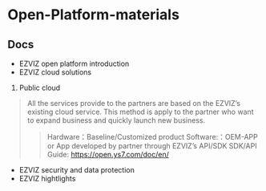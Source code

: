 # Open-Platform-materials
## Docs
- EZVIZ open platform introduction
- EZVIZ cloud solutions



1.  Public cloud
> All the services provide to the partners are based on the EZVIZ’s existing cloud service. This method is apply to the partner who want to expand business and quickly launch new business.
>>Hardware：Baseline/Customized product
  Software:：OEM-APP or App developed by partner through EZVIZ’s API/SDK
  SDK/API Guide: https://open.ys7.com/doc/en/


- EZVIZ security and data protection
- EZVIZ hightlights

